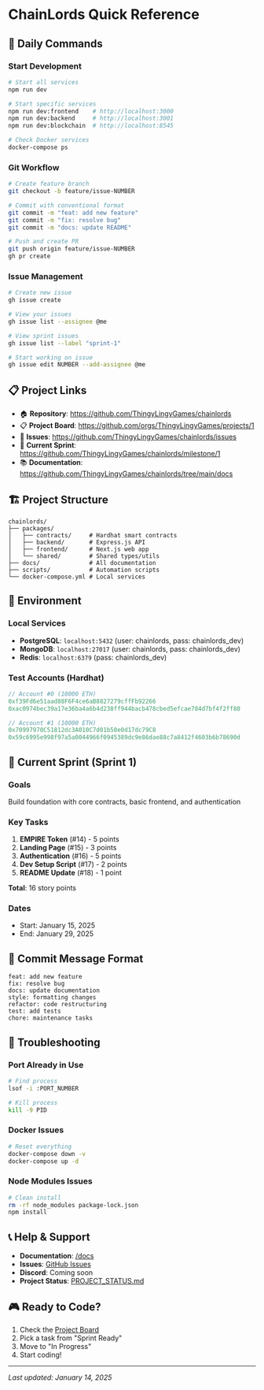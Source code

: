 # ChainLords Quick Reference

## 🚀 Daily Commands

### Start Development
```bash
# Start all services
npm run dev

# Start specific services
npm run dev:frontend    # http://localhost:3000
npm run dev:backend     # http://localhost:3001
npm run dev:blockchain  # http://localhost:8545

# Check Docker services
docker-compose ps
```

### Git Workflow
```bash
# Create feature branch
git checkout -b feature/issue-NUMBER

# Commit with conventional format
git commit -m "feat: add new feature"
git commit -m "fix: resolve bug"
git commit -m "docs: update README"

# Push and create PR
git push origin feature/issue-NUMBER
gh pr create
```

### Issue Management
```bash
# Create new issue
gh issue create

# View your issues
gh issue list --assignee @me

# View sprint issues
gh issue list --label "sprint-1"

# Start working on issue
gh issue edit NUMBER --add-assignee @me
```

## 📋 Project Links

- 🏠 **Repository**: https://github.com/ThingyLingyGames/chainlords
- 📋 **Project Board**: https://github.com/orgs/ThingyLingyGames/projects/1
- 📝 **Issues**: https://github.com/ThingyLingyGames/chainlords/issues
- 🎯 **Current Sprint**: https://github.com/ThingyLingyGames/chainlords/milestone/1
- 📚 **Documentation**: https://github.com/ThingyLingyGames/chainlords/tree/main/docs

## 🏗️ Project Structure

```
chainlords/
├── packages/
│   ├── contracts/     # Hardhat smart contracts
│   ├── backend/       # Express.js API
│   ├── frontend/      # Next.js web app
│   └── shared/        # Shared types/utils
├── docs/              # All documentation
├── scripts/           # Automation scripts
└── docker-compose.yml # Local services
```

## 🔧 Environment

### Local Services
- **PostgreSQL**: `localhost:5432` (user: chainlords, pass: chainlords_dev)
- **MongoDB**: `localhost:27017` (user: chainlords, pass: chainlords_dev)
- **Redis**: `localhost:6379` (pass: chainlords_dev)

### Test Accounts (Hardhat)
```javascript
// Account #0 (10000 ETH)
0xf39Fd6e51aad88F6F4ce6aB8827279cffFb92266
0xac0974bec39a17e36ba4a6b4d238ff944bacb478cbed5efcae784d7bf4f2ff80

// Account #1 (10000 ETH)
0x70997970C51812dc3A010C7d01b50e0d17dc79C8
0x59c6995e998f97a5a0044966f0945389dc9e86dae88c7a8412f4603b6b78690d
```

## 🎯 Current Sprint (Sprint 1)

### Goals
Build foundation with core contracts, basic frontend, and authentication

### Key Tasks
1. **EMPIRE Token** (#14) - 5 points
2. **Landing Page** (#15) - 3 points  
3. **Authentication** (#16) - 5 points
4. **Dev Setup Script** (#17) - 2 points
5. **README Update** (#18) - 1 point

**Total**: 16 story points

### Dates
- Start: January 15, 2025
- End: January 29, 2025

## 📝 Commit Message Format

```
feat: add new feature
fix: resolve bug  
docs: update documentation
style: formatting changes
refactor: code restructuring
test: add tests
chore: maintenance tasks
```

## 🚨 Troubleshooting

### Port Already in Use
```bash
# Find process
lsof -i :PORT_NUMBER

# Kill process
kill -9 PID
```

### Docker Issues
```bash
# Reset everything
docker-compose down -v
docker-compose up -d
```

### Node Modules Issues
```bash
# Clean install
rm -rf node_modules package-lock.json
npm install
```

## 📞 Help & Support

- **Documentation**: [/docs](./docs)
- **Issues**: [GitHub Issues](https://github.com/ThingyLingyGames/chainlords/issues)
- **Discord**: Coming soon
- **Project Status**: [PROJECT_STATUS.md](./docs/PROJECT_STATUS.md)

## 🎮 Ready to Code?

1. Check the [Project Board](https://github.com/orgs/ThingyLingyGames/projects/1)
2. Pick a task from "Sprint Ready"
3. Move to "In Progress"
4. Start coding!

---

*Last updated: January 14, 2025*